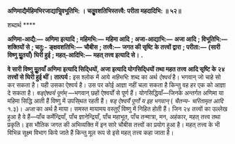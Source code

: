 **अणिमाद्यैर्महिमभिरजाद्याभिॢवभूतिभि: ।** **चतुॄवशतिभिस्तत्त्वै: परीता महदादिभि: ॥ ५२॥** 

शब्दार्थ **** 

**अणिमा-आद्यै:—** **अणिमा इत्यादि** **; महिमभि:—** **महिमा आदि** **; अजा-आद्याभि:—** **अजा आदि** **; विभूतिभि:—** **शक्तियों से** **; चतु:-** **ङ्क्षवशतिभि:—** **चौबीस** **; तत्त्वै:—** **जगत की सृष्टि के तत्त्वों द्वारा** **; परीता:—** **(सारी विष्णु मूॢतयाँ) घिरी हुई** **; महत्-आदिभि:—** **महत् तत्त्व इत्यादि से।** **.** 

**वे सारी विष्णु मूॢतयाँ अणिमा इत्यादि सिदि्धयों, अजा इत्यादि योगसिदि्धयों तथा महत तत्त्व** **आदि सृष्टि के २४ तत्त्वों से घिरी हुई थीं।** **तात्पर्य :** इस श्लोक में आये *महिमभि:* शब्द का अर्थ *ऐश्वर्य* है। भगवान् जो चाहे सो कर सकता है। यही उसका ऐश्वर्य है। उस पर कोई आज्ञा नहीं चला सकता है किन्तु वह हर एक को आज्ञा दे सकता है। *षड्ऐश्वर्य पूर्णम्* —भगवान् छहों ऐश्वर्यों से पूर्ण हैं। योगसिद्धियाँ—जिनके अन्तर्गत अणिमा या महिमा सिद्धि आती हैं विष्णु में उपसि्थत रहती हैं। *षड् ऐश्वर्यै पूर्णो य इह भगवान्* ( *चैतन्य-* *चरितामृत आदि* १.३)। *अजा* का अर्थ है माया। समस्त मायामय वस्तुएँ विष्णु में निहित होती हैं। जिन २४ तत्त्वों का उल्लेख हुआ है वे हैं—पाँच कर्मेन्द्रियाँ, पाँच ज्ञानेन्द्रियाँ, पाँच महाभूत, पाँच तन्मात्रा, मन, अहंकार, महत् तत्त्व तथा प्रकृति। इस भौतिक जगत की अभिव्यक्ति में इन सारे चौबीस तत्त्वों का प्रयोग हुआ है। महत् तत्त्व के भी विभिन्न सूक्ष्म विभाग किये जाते हैं किन्तु मूल रूप से इसे महत् तत्त्व कहा जाता है।  